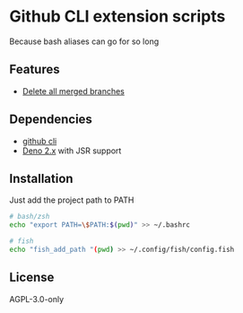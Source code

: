 # Github CLI extension scripts

Because bash aliases can go for so long

## Features

- [Delete all merged branches](./gh-delete-all-merged-branches.ts)

## Dependencies

- [github cli](https://cli.github.com)
- [Deno 2.x](https://deno.com) with JSR support

## Installation

Just add the project path to PATH

```sh
# bash/zsh
echo "export PATH=\$PATH:$(pwd)" >> ~/.bashrc

# fish
echo "fish_add_path "(pwd) >> ~/.config/fish/config.fish
```

## License

AGPL-3.0-only
